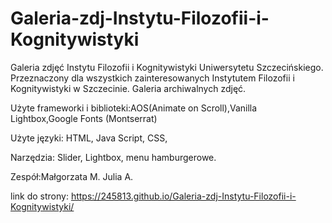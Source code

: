 # Galeria-zdj-Instytu-Filozofii-i-Kognitywistyki
Galeria zdjęć Instytu Filozofii i Kognitywistyki Uniwersytetu Szczecińskiego. Przeznaczony dla wszystkich zainteresowanych Instytutem Filozofii i Kognitywistyki w Szczecinie. Galeria archiwalnych zdjęć.

Użyte frameworki i biblioteki:AOS(Animate on Scroll),Vanilla Lightbox,Google Fonts (Montserrat)

Użyte języki: HTML, Java Script, CSS,

Narzędzia: Slider, Lightbox, menu hamburgerowe.


Zespół:Małgorzata M. Julia A.


link do strony: https://245813.github.io/Galeria-zdj-Instytu-Filozofii-i-Kognitywistyki/

